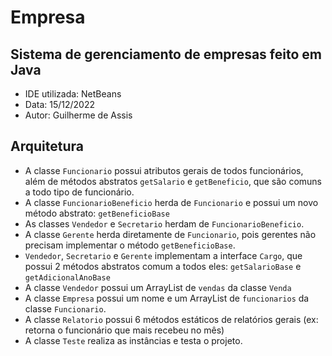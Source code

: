 # Empresa
## Sistema de gerenciamento de empresas feito em Java

 - IDE utilizada: NetBeans
 - Data: 15/12/2022
 - Autor: Guilherme de Assis

## Arquitetura
  - A classe `Funcionario` possui atributos gerais de todos funcionários, além de métodos abstratos `getSalario` e `getBeneficio`, que são comuns a todo tipo de funcionário.
  - A classe `FuncionarioBeneficio` herda de  `Funcionario` e possui um novo método abstrato: `getBeneficioBase`
  - As classes `Vendedor` e `Secretario` herdam de `FuncionarioBeneficio`.
  - A classe `Gerente` herda diretamente de `Funcionario`, pois gerentes não precisam implementar o método `getBeneficioBase`.
  - `Vendedor`, `Secretario` e `Gerente` implementam a interface `Cargo`, que possui 2 métodos abstratos comum a todos eles: `getSalarioBase` e `getAdicionalAnoBase`
  - A classe `Vendedor` possui um ArrayList de `vendas` da classe `Venda`
  - A classe `Empresa` possui um nome e um ArrayList de `funcionarios` da classe `Funcionario`.
  - A classe `Relatorio` possui 6 métodos estáticos de relatórios gerais (ex: retorna o funcionário que mais recebeu no mês)
  - A classe `Teste` realiza as instâncias e testa o projeto.
  